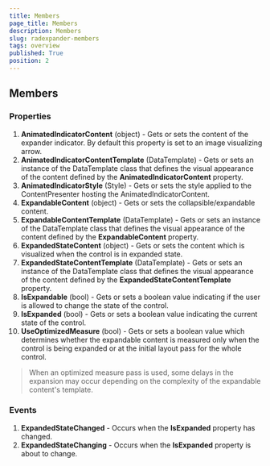 ```yaml
---
title: Members
page_title: Members
description: Members
slug: radexpander-members
tags: overview
published: True
position: 2
---
```


## Members

### Properties

1. **AnimatedIndicatorContent** (object) - Gets or sets the content of the expander indicator. By default this property is set to an image visualizing arrow.
2. **AnimatedIndicatorContentTemplate** (DataTemplate) - Gets or sets an instance of the DataTemplate class that defines the visual appearance of the content defined by the **AnimatedIndicatorContent** property.
2. **AnimatedIndicatorStyle** (Style) - Gets or sets the style applied to the ContentPresenter hosting the AnimatedIndicatorContent.
3. **ExpandableContent** (object) - Gets or sets the collapsible/expandable content.
4. **ExpandableContentTemplate** (DataTemplate) - Gets or sets an instance of the DataTemplate class that defines the visual appearance of the content defined by the **ExpandableContent** property.
4. **ExpandedStateContent** (object) - Gets or sets the content which is visualized when the control is in expanded state.
5. **ExpandedStateContentTemplate** (DataTemplate) - Gets or sets an instance of the DataTemplate class that defines the visual appearance of the content defined by the **ExpandedStateContentTemplate** property.
5. **IsExpandable** (bool) - Gets or sets a boolean value indicating if the user is allowed to change the state of the control.
6. **IsExpanded** (bool) - Gets or sets a boolean value indicating the current state of the control.
7. **UseOptimizedMeasure** (bool) - Gets or sets a boolean value which determines whether the expandable content is measured only when the control is being expanded or at the initial layout pass for the whole control.

>When an optimized measure pass is used, some delays in the expansion may occur depending on the complexity of the expandable content's template.

### Events

1. **ExpandedStateChanged** - Occurs when the **IsExpanded** property has changed.
2. **ExpandedStateChanging** - Occurs when the **IsExpanded** property is about to change.